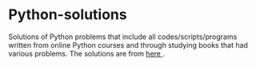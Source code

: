 # Python-solutions

Solutions of Python problems that include all codes/scripts/programs written from online Python courses and through studying books that had various problems. The solutions are from [here                                  ](https://learnpythonthehardway.org/).
